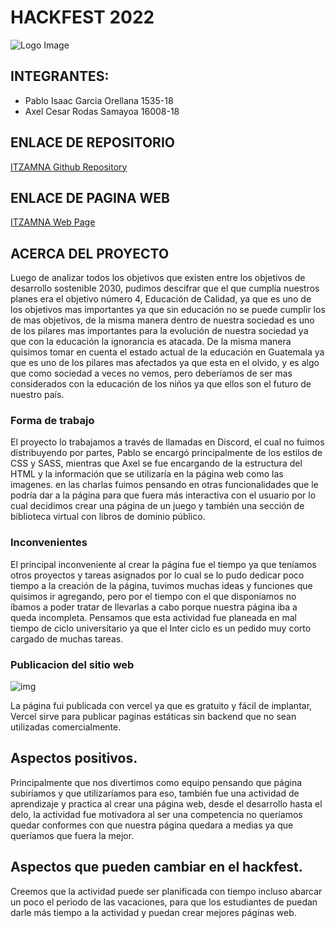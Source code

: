 # HACKFEST 2022

![Logo Image](./images/LogoSample_ByTailorBrands%20(5).png)

## INTEGRANTES: 
- Pablo Isaac Garcia Orellana   1535-18
- Axel Cesar Rodas Samayoa      16008-18

## ENLACE DE REPOSITORIO

[ITZAMNA Github Repository](https://github.com/harvus1/education_webpage) 

## ENLACE DE PAGINA WEB

[ITZAMNA Web Page](https://education-webpage.vercel.app) 


## ACERCA DEL PROYECTO

Luego de analizar todos los objetivos que existen entre los objetivos de desarrollo sostenible 2030, pudimos descifrar que el que cumplía nuestros planes era el objetivo número 4, Educación de Calidad, ya que es uno de los objetivos mas importantes ya que sin educación no se puede cumplir los de mas objetivos, de la misma manera dentro de nuestra sociedad es uno de los pilares mas importantes para la evolución de nuestra sociedad ya que con la educación la ignorancia es atacada. De la misma manera quisimos tomar en cuenta el estado actual de la educación en Guatemala ya que es uno de los pilares mas afectados ya que esta en el olvido, y es algo que como sociedad a veces no vemos, pero deberíamos de ser mas considerados con la educación de los niños ya que ellos son el futuro de nuestro país.

### Forma de trabajo
El proyecto lo trabajamos a través de llamadas en Discord, el cual no fuimos distribuyendo por partes, Pablo se encargó principalmente de los estilos de CSS y SASS, mientras que Axel se fue encargando de la estructura del HTML y la información que se utilizaría en la página web como las imagenes. en las charlas fuimos pensando en otras funcionalidades que le podría dar a la página para que fuera más interactiva con el usuario por lo cual decidimos crear una página de un juego y también una sección de biblioteca virtual con libros de dominio público.

### Inconvenientes
El principal inconveniente al crear la página fue el tiempo ya que teníamos otros proyectos y tareas asignados por lo cual se lo pudo dedicar poco tiempo a la creación de la página, tuvimos muchas ideas y funciones que quisimos ir agregando, pero por el tiempo con el que disponíamos no íbamos a poder tratar de llevarlas a cabo porque nuestra página iba a queda incompleta. Pensamos que esta actividad fue planeada en mal tiempo de ciclo universitario ya que el Inter ciclo es un pedido muy corto cargado de muchas tareas.

### Publicacion del sitio web
![img](./assets/READMEIMG/vercel.jpg)

La página fui publicada con vercel ya que es gratuito y fácil de implantar, Vercel sirve para publicar paginas estáticas sin backend que no sean utilizadas comercialmente.

## Aspectos positivos.
Principalmente que nos divertimos como equipo pensando que página subiríamos y que utilizaríamos para eso, también fue una actividad de aprendizaje y practica al crear una página web, desde el desarrollo hasta el delo, la actividad fue motivadora al ser una competencia no queríamos quedar conformes con que nuestra página quedara a medias ya que queríamos que fuera la mejor.

## Aspectos que pueden cambiar en el hackfest.
Creemos que la actividad puede ser planificada con tiempo incluso abarcar un poco el periodo de las vacaciones, para que los estudiantes de puedan darle más tiempo a la actividad y puedan crear mejores páginas web.


